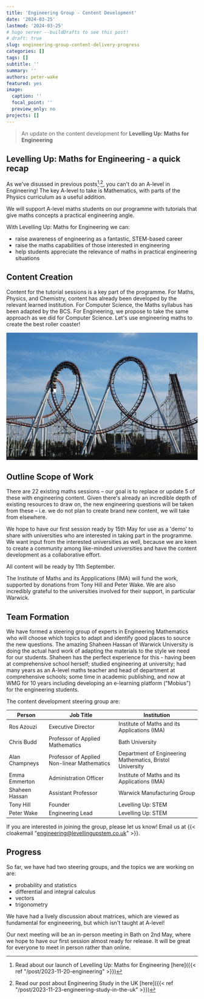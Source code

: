 ```yaml
---
title: 'Engineering Group - Content Development'
date: '2024-03-25'
lastmod: '2024-03-25'
# hugo server --buildDrafts to see this post!
# draft: true
slug: engineering-group-content-delivery-progress
categories: []
tags: []
subtitle: ''
summary: ''
authors: peter-wake
featured: yes
image:
  caption: ''
  focal_point: ''
  preview_only: no
projects: []
---
```


> An update on the content development for **Levelling Up: Maths for Engineering**

<!--more-->

## Levelling Up: Maths for Engineering - a quick recap

As we've disussed in previous posts[^1]<sup>,</sup>[^2], you can't do an A-level in Engineering! The key A-level to take is Mathematics, with parts of the Physics curriculum as a useful addition.

We will support A-level maths students on our programme with tutorials that give maths concepts a practical engineering angle.

With Levelling Up: Maths for Engineering we can:

* raise awareness of engineering as a fantastic, STEM-based career
* raise the maths capabilities of those interested in engineering
* help students appreciate the relevance of maths in practical engineering situations


## Content Creation

Content for the tutorial sessions is a key part of the programme. For Maths, Physics, and Chemistry, content has already been developed by the relevant learned institution. For Computer Science, the Maths syllabus has been adapted by the BCS. For Engineering, we propose to take the same approach as we did for Computer Science. Let's use engineering maths to create the best roller coaster!

![Let's use engineering maths to create the best roller coaster](roller-coaster.jpeg)

## Outline Scope of Work

There are 22 existing maths sessions – our goal is to replace or update 5 of these with engineering content. Given there's already an incredible depth of existing resources to draw on, the new engineering questions will be taken from these – i.e. we do not plan to create brand new content, we will take from elsewhere.

We hope to have our first session ready by 15th May for use as a 'demo' to share with universities who are interested in taking part in the programme.  We want input from the interested universities as well, because we are keen to create a community among like-minded universities and have the content development as a collaborative effort.

All content will be ready by 11th September.

The Institute of Maths and its Appplications (IMA) will fund the work, supported by donations from Tony Hill and Peter Wake. We are also incredibly grateful to the universities involved for their support, in particular Warwick.


## Team Formation

We have formed a steering group of experts in Engineering Mathematics who will choose which topics to adapt and identify good places to source the new questions. The amazing Shaheen Hassan of Warwick University is doing the actual hard work of adapting the materials to the style we need for our students. Shaheen has the perfect experience for this - having been at comprehensive school herself; studied engineering at university; had many years as an A-level maths teacher and head of department at comprehensive schools; some time in academic publishing, and now at WMG for 10 years including developing an e-learning platform ("Mobius") for the engineering students.

The content development steering group are:

| Person                | Job Title                                                                        | Institution                                                      |
|-----------------------|----------------------------------------------------------------------------------|------------------------------------------------------------------|
|     Ros Azouzi        |     Executive Director                                                           |     Institute of Maths and its Applications (IMA)                |
|     Chris Budd        |     Professor of Applied Mathematics                                             |     Bath University                                              |
|     Alan Champneys    |     Professor of Applied Non-linear Mathematics                                  |     Department of Engineering Mathematics, Bristol University    |
|     Emma Emmerton     |     Administration Officer                                                       |     Institute of Maths and its Applications (IMA)                |
|     Shaheen Hassan    |     Assistant Professor                                                          |     Warwick Manufacturing Group                                  |
|     Tony Hill         |     Founder                                                                      |     Levelling Up: STEM                                           |
|     Peter Wake        |     Engineering Lead                                                             |     Levelling Up: STEM                                           |

If you are interested in joining the group, please let us know! Email us at {{< cloakemail "engineering@levellingupstem.co.uk" >}}.


## Progress

So far, we have had two steering groups, and the topics we are working on are:

* probability and statistics
* differential and integral calculus
* vectors
* trigonometry

We have had a lively discussion about matrices, which are viewed as fundamental for engineeering, but which isn't taught at A-level!

Our next meeting will be an in-person meeting in Bath on 2nd May, where we hope to have our first session almost ready for release. It will be great for everyone to meet in person rather than online.


[^1]: Read about our launch of Levelling Up: Maths for Engineering [here]({{< ref "/post/2023-11-20-engineering" >}})
[^2]: Read our post about Engineering Study in the UK [here]({{< ref "/post/2023-11-23-engineering-study-in-the-uk" >}})
